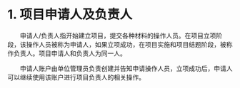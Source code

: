 # 1. 项目申请人及负责人
　　申请人/负责人指开始建立项目，提交各种材料的操作人员。在项目立项阶段，该操作人员被称为申请人，如果立项成功，在项目实施和项目结题阶段，被称作负责人。项目申请人和负责人为同一人。

　　申请人账户由单位管理员负责创建并告知申请操作人员，立项成功后，申请人可以继续使用该账户进行项目负责人的相关操作。
